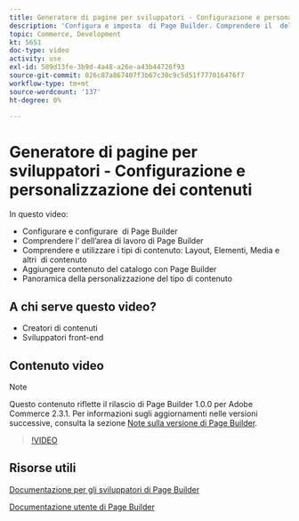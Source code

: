 ```yaml
---
title: Generatore di pagine per sviluppatori - Configurazione e personalizzazione dei contenuti
description: 'Configura e imposta ​ di Page Builder. Comprendere il ​ dell’area di lavoro di Page Builder. Comprendere e utilizzare i tipi di contenuto: layout, elementi, contenuti multimediali e altri ​ di contenuto. Aggiungi il contenuto del catalogo con Page Builder.'
topic: Commerce, Development
kt: 5651
doc-type: video
activity: use
exl-id: 589d13fe-3b9d-4a48-a26e-a43b44726f93
source-git-commit: 026c87a867407f3b67c30c9c5d51f777016476f7
workflow-type: tm+mt
source-wordcount: '137'
ht-degree: 0%

---
```


# Generatore di pagine per sviluppatori - Configurazione e personalizzazione dei contenuti

In questo video:

- Configurare e configurare &#x200B; di Page Builder
- Comprendere l’&#x200B; dell’area di lavoro di Page Builder
- Comprendere e utilizzare i tipi di contenuto: Layout, Elementi, Media e altri &#x200B; di contenuto
- Aggiungere contenuto del catalogo con Page Builder
- Panoramica della personalizzazione del tipo di contenuto

## A chi serve questo video?

- Creatori di contenuti
- Sviluppatori front-end

## Contenuto video

>[!NOTE]
>
>Questo contenuto riflette il rilascio di Page Builder 1.0.0 per Adobe Commerce 2.3.1. Per informazioni sugli aggiornamenti nelle versioni successive, consulta la sezione [Note sulla versione di Page Builder](https://devdocs.magento.com/page-builder/docs/release-notes.html).

>[!VIDEO](https://video.tv.adobe.com/v/35710?quality=12&learn=on)

## Risorse utili

[Documentazione per gli sviluppatori di Page Builder](https://devdocs.magento.com/page-builder/docs/index.html)

[Documentazione utente di Page Builder](https://docs.magento.com/user-guide/cms/page-builder.html)
